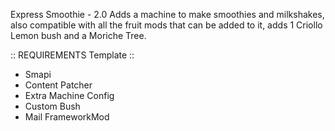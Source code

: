 Express Smoothie - 2.0
Adds a machine to make smoothies and milkshakes, also compatible with all the fruit mods that can be added to it, adds 1 Criollo Lemon bush and a Moriche Tree.

:: REQUIREMENTS Template ::
- Smapi
- Content Patcher
- Extra Machine Config
- Custom Bush
- Mail FrameworkMod
